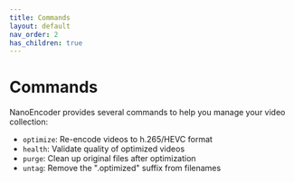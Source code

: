 ```yaml
---
title: Commands
layout: default
nav_order: 2
has_children: true
---
```


# Commands
NanoEncoder provides several commands to help you manage your video collection:

- `optimize`: Re-encode videos to h.265/HEVC format
- `health`: Validate quality of optimized videos
- `purge`: Clean up original files after optimization
- `untag`: Remove the ".optimized" suffix from filenames
